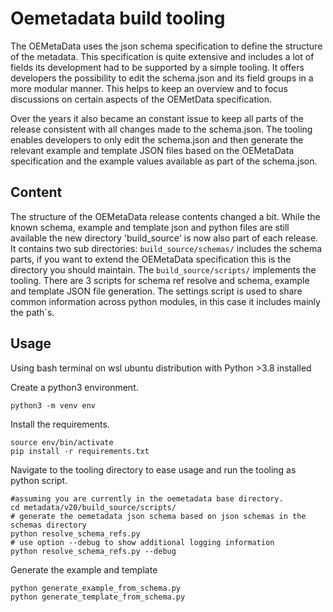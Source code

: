 # Oemetadata build tooling

The OEMetaData uses the json schema specification to define the structure of the metadata. This specification is quite extensive and includes a lot of fields its development had to be supported by a simple tooling. It offers developers the possibility to edit the schema.json and its field groups in a more modular manner. This helps to keep an overview and to focus discussions on certain aspects of the OEMetData specification.

Over the years it also became an constant issue to keep all parts of the release consistent with all changes made to the schema.json. The tooling enables developers to only edit the schema.json and then generate the relevant example and template JSON files based on the OEMetaData specification and the example values available as part of the schema.json. 

## Content

The structure of the OEMetaData release contents changed a bit. While the known schema, example and template json and python files are still available the new directory 'build_source' is now also part of each release. It contains two sub directories: `build_source/schemas/` includes the schema parts, if you want to extend the OEMetaData specification this is the directory you should maintain. The `build_source/scripts/` implements the tooling. There are 3 scripts for schema ref resolve and schema, example and template JSON file generation. The settings script is used to share common information across python modules, in this case it includes mainly the path´s. 

## Usage

Using bash terminal on wsl ubuntu distribution with Python >3.8 installed 

Create a python3 environment.

    python3 -m venv env 

Install the requirements.

    source env/bin/activate
    pip install -r requirements.txt

Navigate to the tooling directory to ease usage and run the tooling as python script.

    #assuming you are currently in the oemetadata base directory.
    cd metadata/v20/build_source/scripts/
    # generate the oemetadata json schema based on json schemas in the schemas directory
    python resolve_schema_refs.py
    # use option --debug to show additional logging information
    python resolve_schema_refs.py --debug

Generate the example and template
    
    python generate_example_from_schema.py
    python generate_template_from_schema.py


